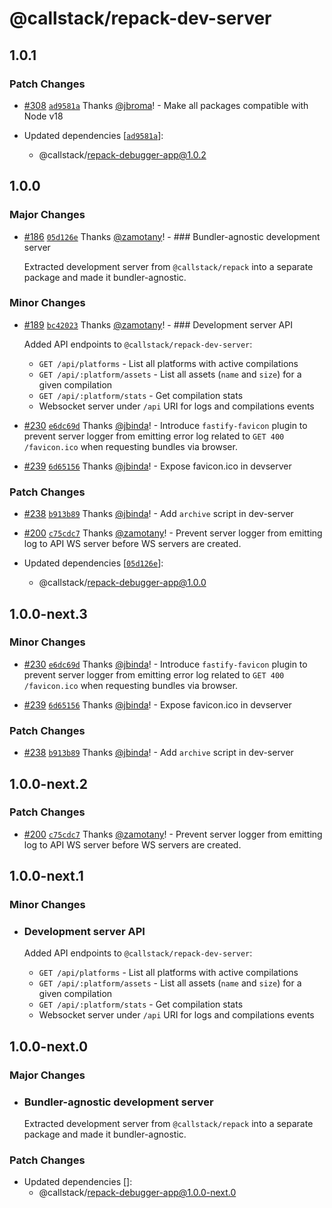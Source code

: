 # @callstack/repack-dev-server

## 1.0.1

### Patch Changes

- [#308](https://github.com/callstack/repack/pull/308) [`ad9581a`](https://github.com/callstack/repack/commit/ad9581a6d690b128991a9d64374ecb4b8d49c413) Thanks [@jbroma](https://github.com/jbroma)! - Make all packages compatible with Node v18

- Updated dependencies [[`ad9581a`](https://github.com/callstack/repack/commit/ad9581a6d690b128991a9d64374ecb4b8d49c413)]:
  - @callstack/repack-debugger-app@1.0.2

## 1.0.0

### Major Changes

- [#186](https://github.com/callstack/repack/pull/186) [`05d126e`](https://github.com/callstack/repack/commit/05d126e63802f0702a9e353e762f8b6a77fcd73e) Thanks [@zamotany](https://github.com/zamotany)! - ### Bundler-agnostic development server

  Extracted development server from `@callstack/repack` into a separate package and made it bundler-agnostic.

### Minor Changes

- [#189](https://github.com/callstack/repack/pull/189) [`bc42023`](https://github.com/callstack/repack/commit/bc420236687047752cf1ee42204b2f510aec144a) Thanks [@zamotany](https://github.com/zamotany)! - ### Development server API

  Added API endpoints to `@callstack/repack-dev-server`:

  - `GET /api/platforms` - List all platforms with active compilations
  - `GET /api/:platform/assets` - List all assets (`name` and `size`) for a given compilation
  - `GET /api/:platform/stats` - Get compilation stats
  - Websocket server under `/api` URI for logs and compilations events

* [#230](https://github.com/callstack/repack/pull/230) [`e6dc69d`](https://github.com/callstack/repack/commit/e6dc69d35f287af08d09944edd8e6d12f28484cf) Thanks [@jbinda](https://github.com/jbinda)! - Introduce `fastify-favicon` plugin to prevent server logger from emitting error log related to `GET 400 /favicon.ico` when requesting bundles via browser.

- [#239](https://github.com/callstack/repack/pull/239) [`6d65156`](https://github.com/callstack/repack/commit/6d65156366bc88edefdae7a3d0310ddbcdf48886) Thanks [@jbinda](https://github.com/jbinda)! - Expose favicon.ico in devserver

### Patch Changes

- [#238](https://github.com/callstack/repack/pull/238) [`b913b89`](https://github.com/callstack/repack/commit/b913b8981334854cc13076af2a9c8a12bc465d1b) Thanks [@jbinda](https://github.com/jbinda)! - Add `archive` script in dev-server

* [#200](https://github.com/callstack/repack/pull/200) [`c75cdc7`](https://github.com/callstack/repack/commit/c75cdc7a44351bb4702232e603031e2880f2839d) Thanks [@zamotany](https://github.com/zamotany)! - Prevent server logger from emitting log to API WS server before WS servers are created.

* Updated dependencies [[`05d126e`](https://github.com/callstack/repack/commit/05d126e63802f0702a9e353e762f8b6a77fcd73e)]:
  - @callstack/repack-debugger-app@1.0.0

## 1.0.0-next.3

### Minor Changes

- [#230](https://github.com/callstack/repack/pull/230) [`e6dc69d`](https://github.com/callstack/repack/commit/e6dc69d35f287af08d09944edd8e6d12f28484cf) Thanks [@jbinda](https://github.com/jbinda)! - Introduce `fastify-favicon` plugin to prevent server logger from emitting error log related to `GET 400 /favicon.ico` when requesting bundles via browser.

* [#239](https://github.com/callstack/repack/pull/239) [`6d65156`](https://github.com/callstack/repack/commit/6d65156366bc88edefdae7a3d0310ddbcdf48886) Thanks [@jbinda](https://github.com/jbinda)! - Expose favicon.ico in devserver

### Patch Changes

- [#238](https://github.com/callstack/repack/pull/238) [`b913b89`](https://github.com/callstack/repack/commit/b913b8981334854cc13076af2a9c8a12bc465d1b) Thanks [@jbinda](https://github.com/jbinda)! - Add `archive` script in dev-server

## 1.0.0-next.2

### Patch Changes

- [#200](https://github.com/callstack/repack/pull/200) [`c75cdc7`](https://github.com/callstack/repack/commit/c75cdc7a44351bb4702232e603031e2880f2839d) Thanks [@zamotany](https://github.com/zamotany)! - Prevent server logger from emitting log to API WS server before WS servers are created.

## 1.0.0-next.1

### Minor Changes

- ### Development server API

  Added API endpoints to `@callstack/repack-dev-server`:

  - `GET /api/platforms` - List all platforms with active compilations
  - `GET /api/:platform/assets` - List all assets (`name` and `size`) for a given compilation
  - `GET /api/:platform/stats` - Get compilation stats
  - Websocket server under `/api` URI for logs and compilations events

## 1.0.0-next.0

### Major Changes

- ### Bundler-agnostic development server

  Extracted development server from `@callstack/repack` into a separate package and made it bundler-agnostic.

### Patch Changes

- Updated dependencies []:
  - @callstack/repack-debugger-app@1.0.0-next.0
